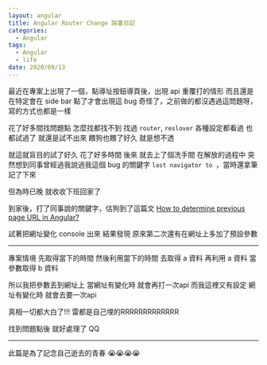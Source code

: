 ```yaml
---
layout: angular
title: Angular Router Change 踩雷日記
categories:
  - Angular
tags:
  - Angular
  - life
date: 2020/09/13
---
```


最近在專案上出現了一個，點導址按鈕導頁後，出現 api 重覆打的情形
而且還是在特定會在 side bar 點了才會出現這 bug
奇怪了，之前做的都沒遇過這問題呀，寫的方式也都是一樣

花了好多間找問題點 怎麼找都找不到 找過 `router`, `reslover` 各種設定都看過 也都試過了 就還是試不出來 餵狗也餵了好久 就是想不透

就這就盲目的試了好久 花了好多時間
後來 就去上了個洗手間 在解放的過程中 突然想到同事曾經過我說過我這個 bug 的關鍵字 `last navigator to `，當時還拿筆記了下來

但為時已晚 就收收下班回家了

到家後，打了同事說的關鍵字，估狗到了這篇文 [How to determine previous page URL in Angular?](https://stackoverflow.com/questions/41038970/how-to-determine-previous-page-url-in-angular)

試著把網址變化 console 出來
結果發現 原來第二次還有在網址上多加了預設參數

---

專案情境
先取得當下的時間 然後利用當下的時間 去取得 a 資料
再利用 a 資料 當參數取得 b 資料

所以我把參數丟到網址上 當網址有變化時 就會再打一次api
而我這裡又有設定 網址有變化時 就會去要一次api

真相一切都大白了!!!
雷都是自己埋的RRRRRRRRRRRRR

找到問題點後 就好處理了 QQ

---

此篇是為了記念自己逝去的青春 😭😭😭😭
